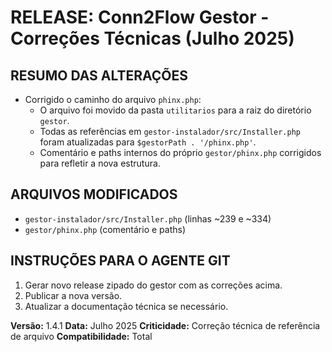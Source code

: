 # RELEASE: Conn2Flow Gestor - Correções Técnicas (Julho 2025)

## RESUMO DAS ALTERAÇÕES

- Corrigido o caminho do arquivo `phinx.php`:
  - O arquivo foi movido da pasta `utilitarios` para a raiz do diretório `gestor`.
  - Todas as referências em `gestor-instalador/src/Installer.php` foram atualizadas para `$gestorPath . '/phinx.php'`.
  - Comentário e paths internos do próprio `gestor/phinx.php` corrigidos para refletir a nova estrutura.

## ARQUIVOS MODIFICADOS

- `gestor-instalador/src/Installer.php` (linhas ~239 e ~334)
- `gestor/phinx.php` (comentário e paths)

## INSTRUÇÕES PARA O AGENTE GIT

1. Gerar novo release zipado do gestor com as correções acima.
2. Publicar a nova versão.
3. Atualizar a documentação técnica se necessário.

**Versão:** 1.4.1
**Data:** Julho 2025
**Criticidade:** Correção técnica de referência de arquivo
**Compatibilidade:** Total

